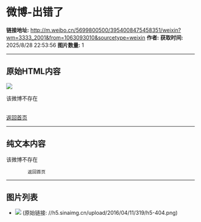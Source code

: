 # 微博-出错了

**链接地址:** http://m.weibo.cn/5699800500/3954008475458351/weixin?wm=3333_2001&from=1063093010&sourcetype=weixin
**作者:** 
**获取时间:** 2025/8/28 22:53:56
**图片数量:** 1

---

## 原始HTML内容


<div class="h5-4box">
		<div class="h5-4img">
			<img src="./images/image_1.jpg">
		</div>
    <p class="h5-4con">该微博不存在</p>
    <br>
            <div class="h5-5con"><a href="/">返回首页</a></div>    </div>




---

## 纯文本内容

该微博不存在
    
            返回首页

---

## 图片列表

- ![](./images/image_1.jpg) (原始链接: //h5.sinaimg.cn/upload/2016/04/11/319/h5-404.png)
